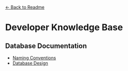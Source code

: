 [← Back to Readme](../../readme.md)

# Developer Knowledge Base

## Database Documentation
- [Naming Conventions](./database/naming-convention.md)
- [Database Design](./database/database-design.md)